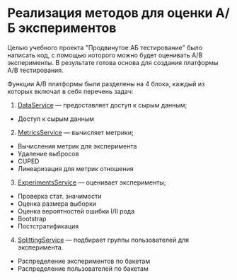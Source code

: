 # Реализация методов для оценки А/Б экспериментов

Целью учебного проекта "Продвинутое АБ тестирование" было написать код, с помощью которого можно будет оценивать A/B эксперименты. В результате готова основа для создания платформы A/B тестирования.

Функции A/B платформы были разделены на 4 блока, каждый из которых включал в себя перечень задач:

1. [DataService](DataService.py) — предоставляет доступ к сырым данным;
- Доступ к сырым данным
2. [MetricsService](MetricsService.py) — вычисляет метрики;
- Вычисления метрик для эксперимента
- Удаление выбросов
- CUPED
- Линеаризация для метрик отношения
3. [ExperimentsService](ExperimentsService.py) — оценивает эксперименты;
- Проверка стат. значимости
- Оценка размера выборки
- Оценка вероятностей ошибки I/II рода
- Bootstrap
- Постстратификация
4. [SplittingService](SplittingService.py) — подбирает группы пользователей для эксперимента.
  - Распределение экспериментов по бакетам
  - Распределение пользователей по бакетам
